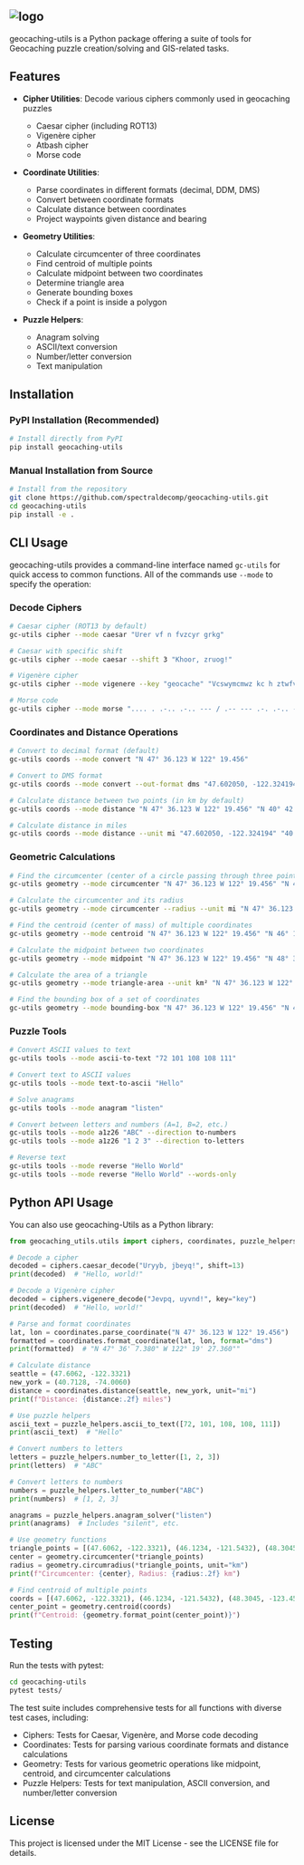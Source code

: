 ![logo](https://github.com/spectraldecomp/geocaching-utils/blob/main/gc_utils/data/public/geocaching-utils-logo.png)
---
geocaching-utils is a Python package offering a suite of tools for Geocaching puzzle creation/solving and GIS-related tasks.

## Features

- **Cipher Utilities**: Decode various ciphers commonly used in geocaching puzzles
  - Caesar cipher (including ROT13)
  - Vigenère cipher
  - Atbash cipher
  - Morse code

- **Coordinate Utilities**:
  - Parse coordinates in different formats (decimal, DDM, DMS)
  - Convert between coordinate formats
  - Calculate distance between coordinates
  - Project waypoints given distance and bearing

- **Geometry Utilities**:
  - Calculate circumcenter of three coordinates
  - Find centroid of multiple points
  - Calculate midpoint between two coordinates
  - Determine triangle area
  - Generate bounding boxes
  - Check if a point is inside a polygon

- **Puzzle Helpers**:
  - Anagram solving
  - ASCII/text conversion
  - Number/letter conversion
  - Text manipulation

## Installation

### PyPI Installation (Recommended)

```bash
# Install directly from PyPI
pip install geocaching-utils
```

### Manual Installation from Source

```bash
# Install from the repository
git clone https://github.com/spectraldecomp/geocaching-utils.git
cd geocaching-utils
pip install -e .
```

## CLI Usage

geocaching-utils provides a command-line interface named `gc-utils` for quick access to common functions. All of the commands use `--mode` to specify the operation:

### Decode Ciphers

```bash
# Caesar cipher (ROT13 by default)
gc-utils cipher --mode caesar "Urer vf n fvzcyr grkg"

# Caesar with specific shift
gc-utils cipher --mode caesar --shift 3 "Khoor, zruog!"

# Vigenère cipher
gc-utils cipher --mode vigenere --key "geocache" "Vcswymcmwz kc h ztwfvl"

# Morse code
gc-utils cipher --mode morse ".... . .-.. .-.. --- / .-- --- .-. .-.. -.."
```

### Coordinates and Distance Operations

```bash
# Convert to decimal format (default)
gc-utils coords --mode convert "N 47° 36.123 W 122° 19.456"

# Convert to DMS format
gc-utils coords --mode convert --out-format dms "47.602050, -122.324194"

# Calculate distance between two points (in km by default)
gc-utils coords --mode distance "N 47° 36.123 W 122° 19.456" "N 40° 42.768 W 074° 00.360"

# Calculate distance in miles
gc-utils coords --mode distance --unit mi "47.602050, -122.324194" "40.712800, -74.006000"
```

### Geometric Calculations

```bash
# Find the circumcenter (center of a circle passing through three points)
gc-utils geometry --mode circumcenter "N 47° 36.123 W 122° 19.456" "N 46° 12.345 W 121° 54.321" "N 48° 30.456 W 123° 45.789"

# Calculate the circumcenter and its radius
gc-utils geometry --mode circumcenter --radius --unit mi "N 47° 36.123 W 122° 19.456" "N 46° 12.345 W 121° 54.321" "N 48° 30.456 W 123° 45.789"

# Find the centroid (center of mass) of multiple coordinates
gc-utils geometry --mode centroid "N 47° 36.123 W 122° 19.456" "N 46° 12.345 W 121° 54.321" "N 48° 30.456 W 123° 45.789"

# Calculate the midpoint between two coordinates
gc-utils geometry --mode midpoint "N 47° 36.123 W 122° 19.456" "N 48° 30.456 W 123° 45.789"

# Calculate the area of a triangle
gc-utils geometry --mode triangle-area --unit km² "N 47° 36.123 W 122° 19.456" "N 46° 12.345 W 121° 54.321" "N 48° 30.456 W 123° 45.789"

# Find the bounding box of a set of coordinates
gc-utils geometry --mode bounding-box "N 47° 36.123 W 122° 19.456" "N 46° 12.345 W 121° 54.321" "N 48° 30.456 W 123° 45.789"
```

### Puzzle Tools

```bash
# Convert ASCII values to text
gc-utils tools --mode ascii-to-text "72 101 108 108 111"

# Convert text to ASCII values
gc-utils tools --mode text-to-ascii "Hello"

# Solve anagrams
gc-utils tools --mode anagram "listen"

# Convert between letters and numbers (A=1, B=2, etc.)
gc-utils tools --mode a1z26 "ABC" --direction to-numbers
gc-utils tools --mode a1z26 "1 2 3" --direction to-letters

# Reverse text
gc-utils tools --mode reverse "Hello World"
gc-utils tools --mode reverse "Hello World" --words-only
```

## Python API Usage

You can also use geocaching-Utils as a Python library:

```python
from geocaching_utils.utils import ciphers, coordinates, puzzle_helpers, geometry

# Decode a cipher
decoded = ciphers.caesar_decode("Uryyb, jbeyq!", shift=13)
print(decoded)  # "Hello, world!"

# Decode a Vigenère cipher
decoded = ciphers.vigenere_decode("Jevpq, uyvnd!", key="key")
print(decoded)  # "Hello, world!"

# Parse and format coordinates
lat, lon = coordinates.parse_coordinate("N 47° 36.123 W 122° 19.456")
formatted = coordinates.format_coordinate(lat, lon, format="dms")
print(formatted)  # "N 47° 36' 7.380" W 122° 19' 27.360""

# Calculate distance
seattle = (47.6062, -122.3321)
new_york = (40.7128, -74.0060)
distance = coordinates.distance(seattle, new_york, unit="mi")
print(f"Distance: {distance:.2f} miles")

# Use puzzle helpers
ascii_text = puzzle_helpers.ascii_to_text([72, 101, 108, 108, 111])
print(ascii_text)  # "Hello"

# Convert numbers to letters
letters = puzzle_helpers.number_to_letter([1, 2, 3])
print(letters)  # "ABC"

# Convert letters to numbers
numbers = puzzle_helpers.letter_to_number("ABC")
print(numbers)  # [1, 2, 3]

anagrams = puzzle_helpers.anagram_solver("listen")
print(anagrams)  # Includes "silent", etc.

# Use geometry functions
triangle_points = [(47.6062, -122.3321), (46.1234, -121.5432), (48.3045, -123.4578)]
center = geometry.circumcenter(*triangle_points)
radius = geometry.circumradius(*triangle_points, unit="km")
print(f"Circumcenter: {center}, Radius: {radius:.2f} km")

# Find centroid of multiple points
coords = [(47.6062, -122.3321), (46.1234, -121.5432), (48.3045, -123.4578), (45.5231, -122.6765)]
center_point = geometry.centroid(coords)
print(f"Centroid: {geometry.format_point(center_point)}")
```

## Testing

Run the tests with pytest:

```bash
cd geocaching-utils
pytest tests/
```

The test suite includes comprehensive tests for all functions with diverse test cases, including:
- Ciphers: Tests for Caesar, Vigenère, and Morse code decoding
- Coordinates: Tests for parsing various coordinate formats and distance calculations
- Geometry: Tests for various geometric operations like midpoint, centroid, and circumcenter calculations
- Puzzle Helpers: Tests for text manipulation, ASCII conversion, and number/letter conversion

## License

This project is licensed under the MIT License - see the LICENSE file for details.
